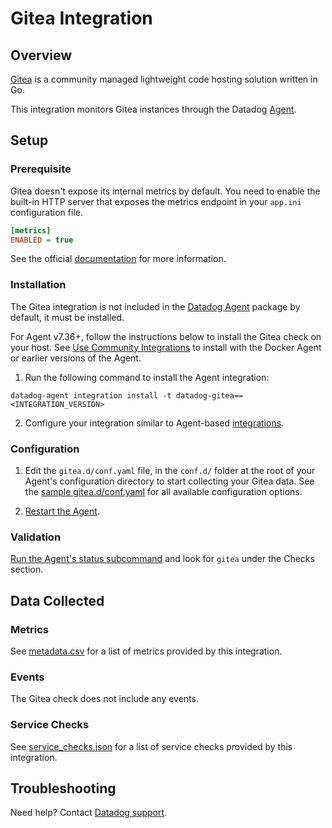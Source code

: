 # Gitea Integration

## Overview

[Gitea][1] is a community managed lightweight code hosting solution written in Go.

This integration monitors Gitea instances through the Datadog [Agent][2].

## Setup

### Prerequisite

Gitea doesn't expose its internal metrics by default. You need to enable the built-in HTTP server that exposes the metrics endpoint in your `app.ini` configuration file.

```ini
[metrics]
ENABLED = true
```

See the official [documentation][3] for more information.

### Installation

The Gitea integration is not included in the [Datadog Agent][4] package by default, it must be installed.

For Agent v7.36+, follow the instructions below to install the Gitea check on your host. See [Use Community Integrations][5] to install with the Docker Agent or earlier versions of the Agent.

1. Run the following command to install the Agent integration:

```shell
datadog-agent integration install -t datadog-gitea==<INTEGRATION_VERSION>
```

2. Configure your integration similar to Agent-based [integrations][6].

### Configuration

1. Edit the `gitea.d/conf.yaml` file, in the `conf.d/` folder at the root of your Agent's configuration directory to start collecting your Gitea data. See the [sample gitea.d/conf.yaml][7] for all available configuration options.

2. [Restart the Agent][8].

### Validation

[Run the Agent's status subcommand][9] and look for `gitea` under the Checks section.

## Data Collected

### Metrics

See [metadata.csv][10] for a list of metrics provided by this integration.

### Events

The Gitea check does not include any events.

### Service Checks

See [service_checks.json][11] for a list of service checks provided by this integration.

## Troubleshooting

Need help? Contact [Datadog support][12].

[1]: https://docs.gitea.io/en-us/ 
[2]: https://docs.datadoghq.com/agent/
[3]: https://docs.gitea.io/en-us/
[4]: https://app.datadoghq.com/account/settings#agent
[5]: https://docs.datadoghq.com/agent/guide/use-community-integrations/
[6]: https://docs.datadoghq.com/getting_started/integrations/
[7]: https://github.com/DataDog/integrations-extras/blob/master/gitea/datadog_checks/gitea/data/conf.yaml.example
[8]: https://docs.datadoghq.com/agent/guide/agent-commands/#start-stop-and-restart-the-agent
[9]: https://docs.datadoghq.com/agent/guide/agent-commands/#agent-status-and-information
[10]: https://github.com/DataDog/integrations-extras/blob/master/gitea/metadata.csv
[11]: https://github.com/DataDog/integrations-extras/blob/master/gitea/assets/service_checks.json
[12]: https://docs.datadoghq.com/help/

